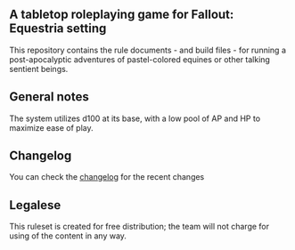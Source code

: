 ## A tabletop roleplaying game for Fallout: Equestria setting

This repository contains the rule documents - and build files - for running a post-apocalyptic adventures of pastel-colored equines or other talking sentient beings.

## General notes
The system utilizes d100 at its base, with a low pool of AP and HP to maximize ease of play. 

## Changelog
You can check the [changelog](https://github.com/Wasteland-Ventures-Group/wasteland-ventures/blob/master/CHANGELOG.txt) for the recent changes

## Legalese
This ruleset is created for free distribution; the team will not charge for using of the content in any way.
